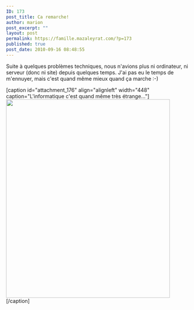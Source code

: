 ```yaml
---
ID: 173
post_title: Ca remarche!
author: marion
post_excerpt: ""
layout: post
permalink: https://famille.mazaleyrat.com/?p=173
published: true
post_date: 2010-09-16 08:48:55
---
```

Suite à quelques problèmes techniques, nous n'avions plus ni ordinateur, ni serveur (donc ni site) depuis quelques temps. J'ai pas eu le temps de m'ennuyer, mais c'est quand même mieux quand ça marche :-)

[caption id="attachment_176" align="alignleft" width="448" caption="L&#39;informatique c&#39;est quand même très étrange..."]<a href="http://famille.mazaleyrat.com/wp-content/uploads/2010/09/blog1-e1284627972970.jpg"><img class="size-large wp-image-176 " title="coucou, me revoilà" src="http://famille.mazaleyrat.com/wp-content/uploads/2010/09/blog1-e1284627972970-845x1024.jpg" alt="" width="448" height="543" /></a>[/caption]